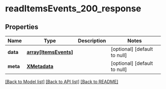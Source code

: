 # readItemsEvents_200_response

## Properties
Name | Type | Description | Notes
------------ | ------------- | ------------- | -------------
**data** | [**array[ItemsEvents]**](ItemsEvents.md) |  | [optional] [default to null]
**meta** | [**XMetadata**](XMetadata.md) |  | [optional] [default to null]

[[Back to Model list]](../README.md#documentation-for-models) [[Back to API list]](../README.md#documentation-for-api-endpoints) [[Back to README]](../README.md)


